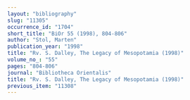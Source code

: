 ```yaml
---
layout: "bibliography"
slug: "11305"
occurrence_id: "1704"
short_title: "BiOr 55 (1998), 804-806"
author: "Stol, Marten"
publication_year: "1998"
title: "Rv. S. Dalley, The Legacy of Mesopotamia (1998)"
volume_no_: "55"
pages: "804-806"
journal: "Bibliotheca Orientalis"
title: "Rv. S. Dalley, The Legacy of Mesopotamia (1998)"
previous_item: "11308"
---
```

